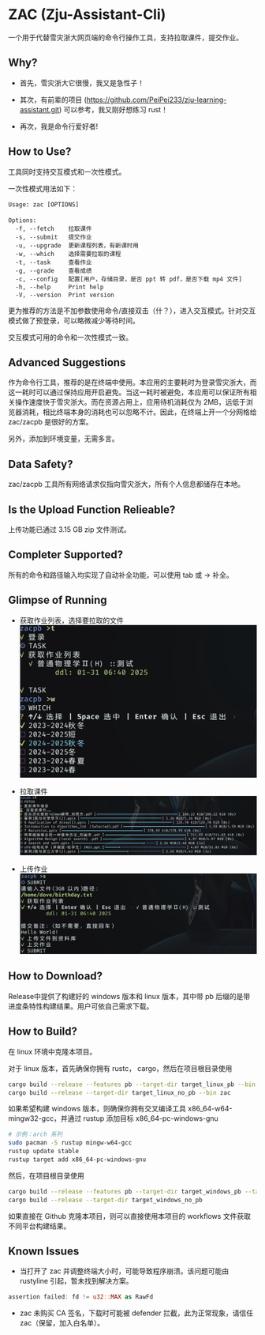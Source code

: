 # ZAC (Zju-Assistant-Cli)

一个用于代替雪灾浙大网页端的命令行操作工具，支持拉取课件，提交作业。

## Why?

* 首先，雪灾浙大它很慢，我又是急性子！

* 其次，有前辈的项目 (<https://github.com/PeiPei233/zju-learning-assistant.git>) 可以参考，我又刚好想练习 rust！
* 再次，我是命令行爱好者!

## How to Use?

工具同时支持交互模式和一次性模式。

一次性模式用法如下：

```help
Usage: zac [OPTIONS]

Options:
  -f, --fetch    拉取课件
  -s, --submit   提交作业
  -u, --upgrade  更新课程列表，有新课时用
  -w, --which    选择需要拉取的课程
  -t, --task     查看作业
  -g, --grade    查看成绩
  -c, --config   配置[用户，存储目录，是否 ppt 转 pdf，是否下载 mp4 文件]
  -h, --help     Print help
  -V, --version  Print version
```

更为推荐的方法是不加参数使用命令/直接双击（什？），进入交互模式。针对交互模式做了预登录，可以略微减少等待时间。

交互模式可用的命令和一次性模式一致。

## Advanced Suggestions

作为命令行工具，推荐的是在终端中使用。本应用的主要耗时为登录雪灾浙大，而这一耗时可以通过保持应用开启避免。当这一耗时被避免，本应用可以保证所有相关操作速度快于雪灾浙大。而在资源占用上，应用待机消耗仅为 2MB，远低于浏览器消耗，相比终端本身的消耗也可以忽略不计。因此，在终端上开一个分网格给 zac/zacpb 是很好的方案。

另外，添加到环境变量，无需多言。

## Data Safety?

zac/zacpb 工具所有网络请求仅指向雪灾浙大，所有个人信息都储存在本地。

## Is the Upload Function Relieable?

上传功能已通过 3.15 GB zip 文件测试。

## Completer Supported?

所有的命令和路径输入均实现了自动补全功能，可以使用 tab 或 → 补全。

## Glimpse of Running

* 获取作业列表，选择要拉取的文件
![alt text](./figures/task-which.png)

* 拉取课件
![alt text](./figures/fetch.png)
* 上传作业
![alt text](./figures/submit.png)

## How to Download?

Release中提供了构建好的 windows 版本和 linux 版本，其中带 pb 后缀的是带进度条特性构建结果。用户可依自己需求下载。

## How to Build?

在 linux 环境中克隆本项目。

对于 linux 版本，首先确保你拥有 rustc， cargo，然后在项目根目录使用

```bash
cargo build --release --features pb --target-dir target_linux_pb --bin zacpb
cargo build --release --target-dir target_linux_no_pb --bin zac
```

如果希望构建 windows 版本，则确保你拥有交叉编译工具 x86_64-w64-mingw32-gcc，并通过 rustup 添加目标 x86_64-pc-windows-gnu

```bash
# 示例：arch 系列
sudo pacman -S rustup mingw-w64-gcc
rustup update stable
rustup target add x86_64-pc-windows-gnu
```

然后，在项目根目录使用

```bash
cargo build --release --features pb --target-dir target_windows_pb --target x86_64-pc-windows-gnu --bin zacpb
cargo build --release --target-dir target_windows_no_pb
```

如果直接在 Github 克隆本项目，则可以直接使用本项目的 workflows 文件获取不同平台构建结果。

## Known Issues

* 当打开了 zac 并调整终端大小时，可能导致程序崩溃。该问题可能由 rustyline 引起，暂未找到解决方案。

```rust
assertion failed: fd != u32::MAX as RawFd
```

* zac 未购买 CA 签名，下载时可能被 defender 拦截，此为正常现象，请信任 zac（保留，加入白名单）。
